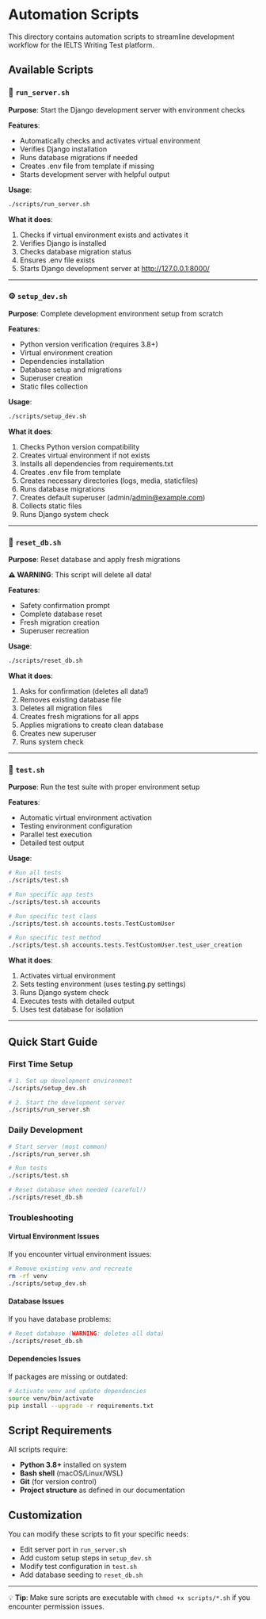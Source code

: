 # Automation Scripts

This directory contains automation scripts to streamline development workflow for the IELTS Writing Test platform.

## Available Scripts

### 🚀 `run_server.sh`
**Purpose**: Start the Django development server with environment checks

**Features**:
- Automatically checks and activates virtual environment
- Verifies Django installation
- Runs database migrations if needed
- Creates .env file from template if missing
- Starts development server with helpful output

**Usage**:
```bash
./scripts/run_server.sh
```

**What it does**:
1. Checks if virtual environment exists and activates it
2. Verifies Django is installed
3. Checks database migration status
4. Ensures .env file exists
5. Starts Django development server at http://127.0.0.1:8000/

---

### ⚙️ `setup_dev.sh`
**Purpose**: Complete development environment setup from scratch

**Features**:
- Python version verification (requires 3.8+)
- Virtual environment creation
- Dependencies installation
- Database setup and migrations
- Superuser creation
- Static files collection

**Usage**:
```bash
./scripts/setup_dev.sh
```

**What it does**:
1. Checks Python version compatibility
2. Creates virtual environment if not exists
3. Installs all dependencies from requirements.txt
4. Creates .env file from template
5. Creates necessary directories (logs, media, staticfiles)
6. Runs database migrations
7. Creates default superuser (admin/admin@example.com)
8. Collects static files
9. Runs Django system check

---

### 🔄 `reset_db.sh`
**Purpose**: Reset database and apply fresh migrations

**⚠️ WARNING**: This script will delete all data!

**Features**:
- Safety confirmation prompt
- Complete database reset
- Fresh migration creation
- Superuser recreation

**Usage**:
```bash
./scripts/reset_db.sh
```

**What it does**:
1. Asks for confirmation (deletes all data!)
2. Removes existing database file
3. Deletes all migration files
4. Creates fresh migrations for all apps
5. Applies migrations to create clean database
6. Creates new superuser
7. Runs system check

---

### 🧪 `test.sh`
**Purpose**: Run the test suite with proper environment setup

**Features**:
- Automatic virtual environment activation
- Testing environment configuration
- Parallel test execution
- Detailed test output

**Usage**:
```bash
# Run all tests
./scripts/test.sh

# Run specific app tests
./scripts/test.sh accounts

# Run specific test class
./scripts/test.sh accounts.tests.TestCustomUser

# Run specific test method
./scripts/test.sh accounts.tests.TestCustomUser.test_user_creation
```

**What it does**:
1. Activates virtual environment
2. Sets testing environment (uses testing.py settings)
3. Runs Django system check
4. Executes tests with detailed output
5. Uses test database for isolation

---

## Quick Start Guide

### First Time Setup
```bash
# 1. Set up development environment
./scripts/setup_dev.sh

# 2. Start the development server
./scripts/run_server.sh
```

### Daily Development
```bash
# Start server (most common)
./scripts/run_server.sh

# Run tests
./scripts/test.sh

# Reset database when needed (careful!)
./scripts/reset_db.sh
```

### Troubleshooting

#### Virtual Environment Issues
If you encounter virtual environment issues:
```bash
# Remove existing venv and recreate
rm -rf venv
./scripts/setup_dev.sh
```

#### Database Issues
If you have database problems:
```bash
# Reset database (WARNING: deletes all data)
./scripts/reset_db.sh
```

#### Dependencies Issues
If packages are missing or outdated:
```bash
# Activate venv and update dependencies
source venv/bin/activate
pip install --upgrade -r requirements.txt
```

## Script Requirements

All scripts require:
- **Python 3.8+** installed on system
- **Bash shell** (macOS/Linux/WSL)
- **Git** (for version control)
- **Project structure** as defined in our documentation

## Customization

You can modify these scripts to fit your specific needs:
- Edit server port in `run_server.sh`
- Add custom setup steps in `setup_dev.sh`
- Modify test configuration in `test.sh`
- Add database seeding to `reset_db.sh`

---

💡 **Tip**: Make sure scripts are executable with `chmod +x scripts/*.sh` if you encounter permission issues.